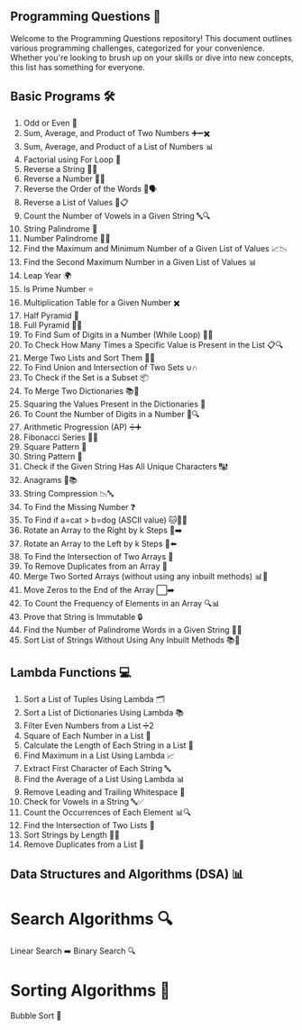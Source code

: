 
## Programming Questions 🌟
Welcome to the Programming Questions repository! This document outlines various programming challenges, categorized for your convenience. Whether you're looking to brush up on your skills or dive into new concepts, this list has something for everyone.

## Basic Programs 🛠️
1. Odd or Even 🔢
2. Sum, Average, and Product of Two Numbers ➕➖✖️
3. Sum, Average, and Product of a List of Numbers 📊
4. Factorial using For Loop 🔄
5. Reverse a String 🔄🔤
6. Reverse a Number 🔄🔢
7. Reverse the Order of the Words 🔄🗣️
8. Reverse a List of Values 🔄📋
9. Count the Number of Vowels in a Given String 🔤🔍
10. String Palindrome 🔁
11. Number Palindrome 🔁🔢
12. Find the Maximum and Minimum Number of a Given List of Values 📈📉
13. Find the Second Maximum Number in a Given List of Values 📊
14. Leap Year 🌍
15. Is Prime Number ⭐
16. Multiplication Table for a Given Number ✖️
17. Half Pyramid 🔺
18. Full Pyramid 🔺🔺
19. To Find Sum of Digits in a Number (While Loop) 🔄🔢
20. To Check How Many Times a Specific Value is Present in the List 📋🔍
21. Merge Two Lists and Sort Them 📃🔗
22. To Find Union and Intersection of Two Sets ∪∩
23. To Check if the Set is a Subset 📦
24. To Merge Two Dictionaries 📚🔗
25. Squaring the Values Present in the Dictionaries 🔲
26. To Count the Number of Digits in a Number 🔢🔍
27. Arithmetic Progression (AP) ➗➕
28. Fibonacci Series 🔢🌌
29. Square Pattern 🔲
30. String Pattern 🧶
31. Check if the Given String Has All Unique Characters 🔠❗
32. Anagrams 🔄📚
33. String Compression 📉🔤
34. To Find the Missing Number ❓
35. To Find if a=cat > b=dog (ASCII value) 🐱🔢🐶
36. Rotate an Array to the Right by k Steps 🔄➡️
37. Rotate an Array to the Left by k Steps 🔄⬅️
38. To Find the Intersection of Two Arrays 🔗
39. To Remove Duplicates from an Array 🚫
40. Merge Two Sorted Arrays (without using any inbuilt methods) 📊🔗
41. Move Zeros to the End of the Array ⬜➡️
42. To Count the Frequency of Elements in an Array 🔍📊
43. Prove that String is Immutable 🔒
44. Find the Number of Palindrome Words in a Given String 🔁📝
45. Sort List of Strings Without Using Any Inbuilt Methods 📚🔄


## Lambda Functions 💻
1. Sort a List of Tuples Using Lambda 🗂️
2. Sort a List of Dictionaries Using Lambda 📚
3. Filter Even Numbers from a List ➗2
4. Square of Each Number in a List 🔲
5. Calculate the Length of Each String in a List 📏
6. Find Maximum in a List Using Lambda 📈
7. Extract First Character of Each String 🔤
8. Find the Average of a List Using Lambda 📊
9. Remove Leading and Trailing Whitespace 🧹
10. Check for Vowels in a String 🔤✅
11. Count the Occurrences of Each Element 📊🔍
12. Find the Intersection of Two Lists 🔗
13. Sort Strings by Length 📏🔄
14. Remove Duplicates from a List 🚫


## Data Structures and Algorithms (DSA) 📊

# Search Algorithms 🔍
Linear Search ➡️
Binary Search 🔍

# Sorting Algorithms 🔄
Bubble Sort 🛁